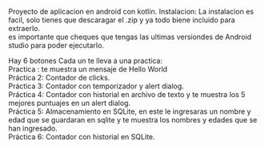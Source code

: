 Proyecto de aplicacion en android con kotlin.
Instalacion:
La instalacion es facil, solo tienes que descaragar el .zip y ya todo biene incluido para extraerlo.<br>
es importante que cheques que tengas las ultimas versiondes de Android studio para poder ejecutarlo.<br>

Hay 6 botones Cada un te lleva a una practica:<br>
Practica : te muestra un mensaje de Hello World<br>
Práctica 2: Contador de clicks. <br>
Práctica 3: Contador con temporizador y alert dialog.<br> 
Práctica 4: Contador con historial en archivo de texto y te muestra los 5 mejores puntuajes en un alert dialog. <br>
Práctica 5: Almacenamiento en SQLite, en este le ingresaras un nombre y edad que se guardaran en sqlite y te muestra los nombres y edades que se han ingresado. <br>
Práctica 6: Contador con historial en SQLite. 
